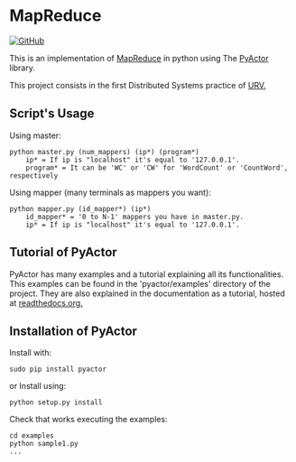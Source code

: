 # MapReduce

[![GitHub](https://badge.fury.io/py/pyactor.svg)](https://github.com/pedrotgn/pyactor)

This is an implementation of [MapReduce](https://www.tutorialspoint.com/es/hadoop/hadoop_mapreduce.htm) in python using The [PyActor](https://github.com/pedrotgn/pyactor) library.

This project consists in the first Distributed Systems practice of [URV.](http://www.urv.cat/es/)

## Script's Usage
Using master:

    python master.py (num_mappers) (ip*) (program*)
        ip* = If ip is "localhost" it's equal to '127.0.0.1'.
        program* = It can be 'WC' or 'CW' for 'WordCount' or 'CountWord', respectively

Using mapper (many terminals as mappers you want):

    python mapper.py (id_mapper*) (ip*)
        id_mapper* = '0 to N-1' mappers you have in master.py.
        ip* = If ip is "localhost" it's equal to '127.0.0.1'.

## Tutorial of PyActor

PyActor has many examples and a tutorial explaining all its functionalities. This examples can be found in the 'pyactor/examples' directory of the project. They are also explained in the documentation as a tutorial, hosted at [readthedocs.org.](http://pyactor.readthedocs.io/en/master/)

## Installation of PyActor
Install with:

    sudo pip install pyactor

or Install using:

    python setup.py install

Check that works executing the examples:

    cd examples
    python sample1.py
    ...


